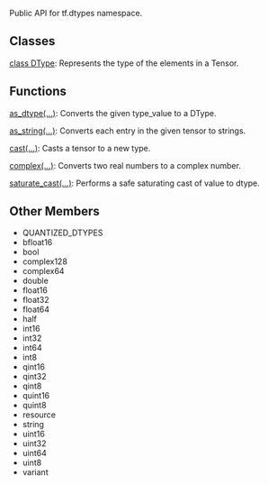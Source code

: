 Public API for tf.dtypes namespace.
## Classes
[class DType](https://tensorflow.google.cn/api_docs/python/tf/dtypes/DType): Represents the type of the elements in a Tensor.

## Functions
[as_dtype(...)](https://tensorflow.google.cn/api_docs/python/tf/dtypes/as_dtype): Converts the given type_value to a DType.

[as_string(...)](https://tensorflow.google.cn/api_docs/python/tf/strings/as_string): Converts each entry in the given tensor to strings.

[cast(...)](https://tensorflow.google.cn/api_docs/python/tf/dtypes/cast): Casts a tensor to a new type.

[complex(...)](https://tensorflow.google.cn/api_docs/python/tf/dtypes/complex): Converts two real numbers to a complex number.

[saturate_cast(...)](https://tensorflow.google.cn/api_docs/python/tf/dtypes/saturate_cast): Performs a safe saturating cast of value to dtype.

## Other Members
- QUANTIZED_DTYPES
- bfloat16
- bool
- complex128
- complex64
- double
- float16
- float32
- float64
- half
- int16
- int32
- int64
- int8
- qint16
- qint32
- qint8
- quint16
- quint8
- resource
- string
- uint16
- uint32
- uint64
- uint8
- variant
